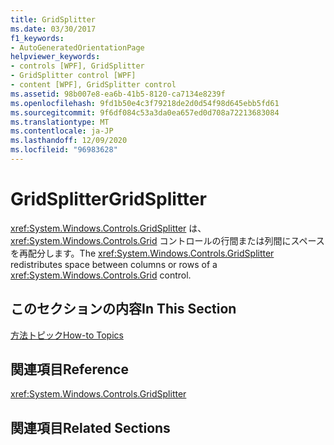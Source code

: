 ```yaml
---
title: GridSplitter
ms.date: 03/30/2017
f1_keywords:
- AutoGeneratedOrientationPage
helpviewer_keywords:
- controls [WPF], GridSplitter
- GridSplitter control [WPF]
- content [WPF], GridSplitter control
ms.assetid: 98b007e8-ea6b-41b5-8120-ca7134e8239f
ms.openlocfilehash: 9fd1b50e4c3f79218de2d0d54f98d645ebb5fd61
ms.sourcegitcommit: 9f6df084c53a3da0ea657ed0d708a72213683084
ms.translationtype: MT
ms.contentlocale: ja-JP
ms.lasthandoff: 12/09/2020
ms.locfileid: "96983628"
---
```

# <a name="gridsplitter"></a><span data-ttu-id="2839d-102">GridSplitter</span><span class="sxs-lookup"><span data-stu-id="2839d-102">GridSplitter</span></span>
<span data-ttu-id="2839d-103"><xref:System.Windows.Controls.GridSplitter> は、<xref:System.Windows.Controls.Grid> コントロールの行間または列間にスペースを再配分します。</span><span class="sxs-lookup"><span data-stu-id="2839d-103">The <xref:System.Windows.Controls.GridSplitter> redistributes space between columns or rows of a <xref:System.Windows.Controls.Grid> control.</span></span>  
  
## <a name="in-this-section"></a><span data-ttu-id="2839d-104">このセクションの内容</span><span class="sxs-lookup"><span data-stu-id="2839d-104">In This Section</span></span>  
 [<span data-ttu-id="2839d-105">方法トピック</span><span class="sxs-lookup"><span data-stu-id="2839d-105">How-to Topics</span></span>](gridsplitter-how-to-topics.md)  
  
## <a name="reference"></a><span data-ttu-id="2839d-106">関連項目</span><span class="sxs-lookup"><span data-stu-id="2839d-106">Reference</span></span>  
 <xref:System.Windows.Controls.GridSplitter>  
  
## <a name="related-sections"></a><span data-ttu-id="2839d-107">関連項目</span><span class="sxs-lookup"><span data-stu-id="2839d-107">Related Sections</span></span>
